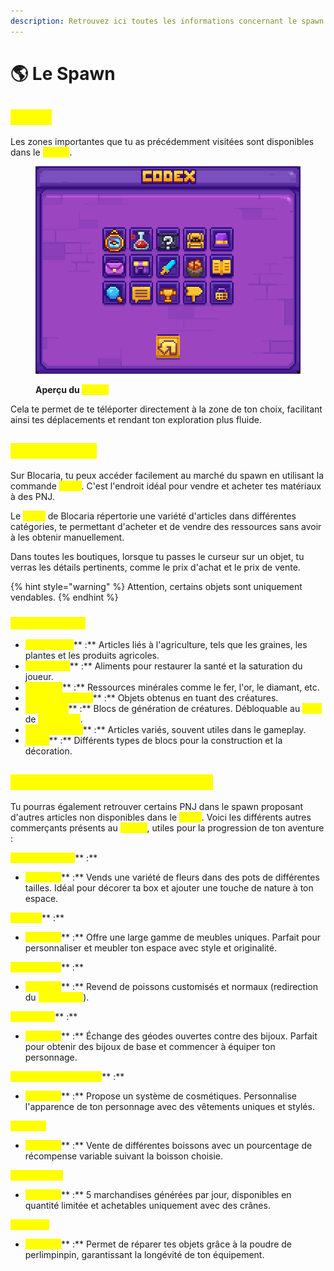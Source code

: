 ```yaml
---
description: Retrouvez ici toutes les informations concernant le spawn
---
```


# 🌎 Le Spawn

## <mark style="color:yellow;">Codex</mark>

Les zones importantes que tu as précédemment visitées sont disponibles dans le <mark style="color:yellow;">**`/codex`**</mark>.

<figure><img src="../.gitbook/assets/image.png" alt=""><figcaption><p><strong>Aperçu du </strong><mark style="color:yellow;"><strong><code>/codex</code></strong></mark></p></figcaption></figure>

Cela te permet de te téléporter directement à la zone de ton choix, facilitant ainsi tes déplacements et rendant ton exploration plus fluide.

## <mark style="color:yellow;">Shop Général</mark>

Sur Blocaria, tu peux accéder facilement au marché du spawn en utilisant la commande <mark style="color:yellow;">**`/shop`**</mark>. C'est l'endroit idéal pour vendre et acheter tes matériaux à des PNJ.

Le <mark style="color:yellow;">**`/shop`**</mark> de Blocaria répertorie une variété d'articles dans différentes catégories, te permettant d'acheter et de vendre des ressources sans avoir à les obtenir manuellement.

Dans toutes les boutiques, lorsque tu passes le curseur sur un objet, tu verras les détails pertinents, comme le prix d'achat et le prix de vente.

{% hint style="warning" %}
Attention, certains objets sont uniquement vendables.
{% endhint %}

### <mark style="color:yellow;">Les Catégories</mark>

* <mark style="color:yellow;">**Agriculture**</mark>** :** Articles liés à l'agriculture, tels que les graines, les plantes et les produits agricoles.
* <mark style="color:yellow;">**Nourriture**</mark>** :** Aliments pour restaurer la santé et la saturation du joueur.
* <mark style="color:yellow;">**Minerais**</mark>** :** Ressources minérales comme le fer, l'or, le diamant, etc.
* <mark style="color:yellow;">**Loots des Mobs**</mark>** :** Objets obtenus en tuant des créatures.
* <mark style="color:yellow;">**Spawners**</mark>** :** Blocs de génération de créatures. Débloquable au <mark style="color:yellow;">**rang**</mark> de <mark style="color:yellow;">**Villageois**</mark>.
* <mark style="color:yellow;">**Objets Divers**</mark>** :** Articles variés, souvent utiles dans le gameplay.
* <mark style="color:yellow;">**Blocs**</mark>** :** Différents types de blocs pour la construction et la décoration.

## <mark style="color:yellow;">Autres Commerçants au Spawn</mark>

Tu pourras également retrouver certains PNJ dans le spawn proposant d'autres articles non disponibles dans le <mark style="color:yellow;">**`/shop`**</mark>. Voici les différents autres commerçants présents au <mark style="color:yellow;">**`/spawn`**</mark>, utiles pour la progression de ton aventure :

<mark style="color:yellow;">**Prestige Florist**</mark>** :**

* <mark style="color:yellow;">**Produits**</mark>** :** Vends une variété de fleurs dans des pots de différentes tailles. Idéal pour décorer ta box et ajouter une touche de nature à ton espace.

<mark style="color:yellow;">**Minkea**</mark>** :**

* <mark style="color:yellow;">**Produits**</mark>** :** Offre une large gamme de meubles uniques. Parfait pour personnaliser et meubler ton espace avec style et originalité.

<mark style="color:yellow;">**Poissonnier**</mark>** :**

* <mark style="color:yellow;">**Produits**</mark>** :** Revend de poissons customisés et normaux (redirection du <mark style="color:yellow;">**`/fish shop`**</mark>).

<mark style="color:yellow;">**Antiquaire**</mark>** :**

* <mark style="color:yellow;">**Produits**</mark>** :** Échange des géodes ouvertes contre des bijoux. Parfait pour obtenir des bijoux de base et commencer à équiper ton personnage.

<mark style="color:yellow;">**Crimson's Cosmetics**</mark>** :**

* <mark style="color:yellow;">**Produits**</mark>** :** Propose un système de cosmétiques. Personnalise l'apparence de ton personnage avec des vêtements uniques et stylés.

<mark style="color:yellow;">**Barmaid**</mark>

* <mark style="color:yellow;">**Produits**</mark>** :** Vente de différentes boissons avec un pourcentage de récompense variable suivant la boisson choisie.

<mark style="color:yellow;">**Marché Noir**</mark>

* <mark style="color:yellow;">**Produits**</mark>** :** 5 marchandises générées par jour, disponibles en quantité limitée et achetables uniquement avec des crânes.

<mark style="color:yellow;">**Forgeron**</mark>

* <mark style="color:yellow;">**Produits**</mark>** :** Permet de réparer tes objets grâce à la poudre de perlimpinpin, garantissant la longévité de ton équipement.
